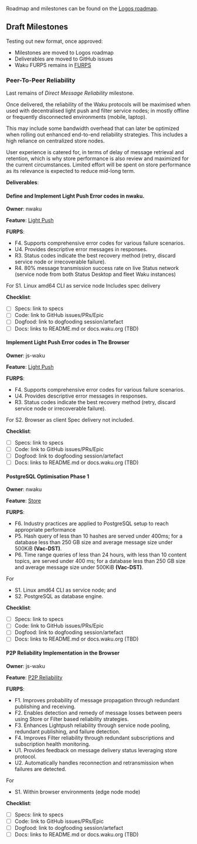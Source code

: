 Roadmap and milestones can be found on the [Logos roadmap](https://roadmap.logos.co/waku/).

## Draft Milestones

Testing out new format, once approved:

- Milestones are moved to Logos roadmap
- Deliverables are moved to GitHub issues
- Waku FURPS remains in [FURPS](./FURPS.md)

### Peer-To-Peer Reliability

Last remains of *Direct Message Reliability* milestone.

Once delivered, the reliability of the Waku protocols will be maximised when used with decentralised light push and filter service nodes;
in mostly offline or frequently disconnected environments (mobile, laptop).

This may include some bandwidth overhead that can later be optimized when rolling out enhanced end-to-end reliability strategies.
This includes a high reliance on centralized store nodes.

User experience is catered for, in terms of delay of message retrieval and retention,
which is why store performance is also review and maximized for the current circumstances.
Limited effort will be spent on store performance as its relevance is expected to reduce mid-long term.

**Deliverables**:

#### Define and Implement Light Push Error codes in nwaku.

**Owner**: nwaku

**Feature**: [Light Push](./FURPS.md#light-push)

**FURPS**:
- F4. Supports comprehensive error codes for various failure scenarios.
- U4. Provides descriptive error messages in responses.
- R3. Status codes indicate the best recovery method (retry, discard service node or irrecoverable failure).
- R4. 80% message transmission success rate on live Status network (service node from both Status Desktop and fleet Waku instances)

For S1. Linux amd64 CLI as service node
Includes spec delivery

**Checklist**:
- [ ] Specs: link to specs
- [ ] Code: link to GitHub issues/PRs/Epic
- [ ] Dogfood: link to dogfooding session/artefact
- [ ] Docs: links to README.md or docs.waku.org (TBD)

#### Implement Light Push Error codes in The Browser

**Owner**: js-waku

**Feature**: [Light Push](./FURPS.md#light-push)

**FURPS**:
- F4. Supports comprehensive error codes for various failure scenarios.
- U4. Provides descriptive error messages in responses.
- R3. Status codes indicate the best recovery method (retry, discard service node or irrecoverable failure).

For S2. Browser as client
Spec delivery not included.

**Checklist**:
- [ ] Specs: link to specs
- [ ] Code: link to GitHub issues/PRs/Epic
- [ ] Dogfood: link to dogfooding session/artefact
- [ ] Docs: links to README.md or docs.waku.org (TBD)

#### PostgreSQL Optimisation Phase 1

**Owner**: nwaku

**Feature**: [Store](./FURPS.md#store)

**FURPS**:
- F6. Industry practices are applied to PostgreSQL setup to reach appropriate performance
- P5. Hash query of less than 10 hashes are served under 400ms; for a database less than 250 GB size and average message size under 500KiB **(Vac-DST)**.
- P6. Time range queries of less than 24 hours, with less than 10 content topics, are served under 400 ms; for a database less than 250 GB size and average message size under 500KiB **(Vac-DST)**.

For
- S1. Linux amd64 CLI as service node; and
- S2. PostgreSQL as database engine.
 
**Checklist**:
- [ ] Specs: link to specs
- [ ] Code: link to GitHub issues/PRs/Epic
- [ ] Dogfood: link to dogfooding session/artefact
- [ ] Docs: links to README.md or docs.waku.org (TBD)

#### P2P Reliability Implementation in the Browser

**Owner**: js-waku

**Feature**: [P2P Reliability](./FURPS.md#p2p-reliability)

**FURPS**:
- F1. Improves probability of message propagation through redundant publishing and receiving.
- F2. Enables detection and remedy of message losses between peers using Store or Filter based reliability strategies.
- F3. Enhances Lightpush reliability through service node pooling, redundant publishing, and failure detection.
- F4. Improves Filter reliability through redundant subscriptions and subscription health monitoring.
- U1. Provides feedback on message delivery status leveraging store protocol.
- U2. Automatically handles reconnection and retransmission when failures are detected.

For
- S1. Within browser environments (edge node mode)

**Checklist**:
- [ ] Specs: link to specs
- [ ] Code: link to GitHub issues/PRs/Epic
- [ ] Dogfood: link to dogfooding session/artefact
- [ ] Docs: links to README.md or docs.waku.org (TBD)